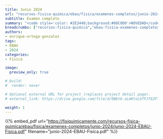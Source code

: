 ```yaml
---
title: Junio 2024
url: "recursos-fisica-quimica/ebau/fisica/examenes-completos/junio-2024"
subtitle: Examen completo
summary: "<code style='color: #2E3440;background:#88C0D0'>NOVEDAD</code><br>Examen completo de EBAU Física."  # Add a page description.
breadcrumbs: ["recursos-fisica-quimica","ebau-fisica-examenes-completos"]
authors:
- enrique-ortega-gonzalez
tags:
- EBAU
- 2024
categories:
- Física

image:
  preview_only: true

#_build:
#  render: never

# Optional external URL for project (replaces project detail page).
# external_link: https://drive.google.com/file/d/0B6t6-aLmKtoLbTFJTEZFT0FLaGM/view

weight: 1
---
```


{{% embed_pdf url="https://fisiquimicamente.com/recursos-fisica-quimica/ebau/fisica/examenes-completos/junio-2024/junio-2024-EBAU-Fisica.pdf" filename="junio-2024-EBAU-Fisica.pdf" %}}